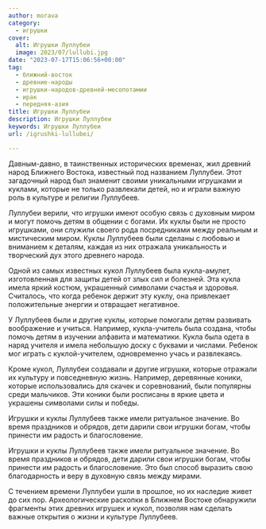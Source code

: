 ```yaml
---
author: morava
category:
  - игрушки
cover:
  alt: Игрушки Луллубеи
  image: 2023/07/lullubi.jpg
date: "2023-07-17T15:06:56+00:00"
tag:
  - ближний-восток
  - древние-народы
  - игрушки-народов-древней-месопотамии
  - ирак
  - передняя-азия
title: Игрушки Луллубеи
description: Игрушки Луллубеи
keywords: Игрушки Луллубеи
url: /igrushki-lullubei/

---
```

Давным-давно, в таинственных исторических временах, жил древний народ Ближнего Востока, известный под названием Луллубеи. Этот загадочный народ был знаменит своими уникальными игрушками и куклами, которые не только развлекали детей, но и играли важную роль в культуре и религии Луллубеев.

Луллубеи верили, что игрушки имеют особую связь с духовным миром и могут помочь детям в общении с богами. Их куклы были не просто игрушками, они служили своего рода посредниками между реальным и мистическим миром. Куклы Луллубеев были сделаны с любовью и вниманием к деталям, каждая из них отражала уникальность и творческий дух этого древнего народа.

Одной из самых известных кукол Луллубеев была кукла-амулет, изготовленная для защиты детей от злых сил и болезней. Эта кукла имела яркий костюм, украшенный символами счастья и здоровья. Считалось, что когда ребенок держит эту куклу, она привлекает положительные энергии и отвращает негативное.

У Луллубеев были и другие куклы, которые помогали детям развивать воображение и учиться. Например, кукла-учитель была создана, чтобы помочь детям в изучении алфавита и математики. Кукла была одета в наряд учителя и имела небольшую доску с буквами и числами. Ребенок мог играть с куклой-учителем, одновременно учась и развлекаясь.

Кроме кукол, Луллубеи создавали и другие игрушки, которые отражали их культуру и повседневную жизнь. Например, деревянные коники, которые использовались для скачек и соревнований, были популярны среди мальчиков. Эти коники были росписаны в яркие цвета и украшены символами силы и победы.

Игрушки и куклы Луллубеев также имели ритуальное значение. Во время праздников и обрядов, дети дарили свои игрушки богам, чтобы принести им радость и благословение.

Игрушки и куклы Луллубеев также имели ритуальное значение. Во время праздников и обрядов, дети дарили свои игрушки богам, чтобы принести им радость и благословение. Это был способ выразить свою благодарность и веру в духовную связь между мирами.

С течением времени Луллубеи ушли в прошлое, но их наследие живет до сих пор. Археологические раскопки в Ближнем Востоке обнаружили фрагменты этих древних игрушек и кукол, позволяя нам сделать важные открытия о жизни и культуре Луллубеев.
